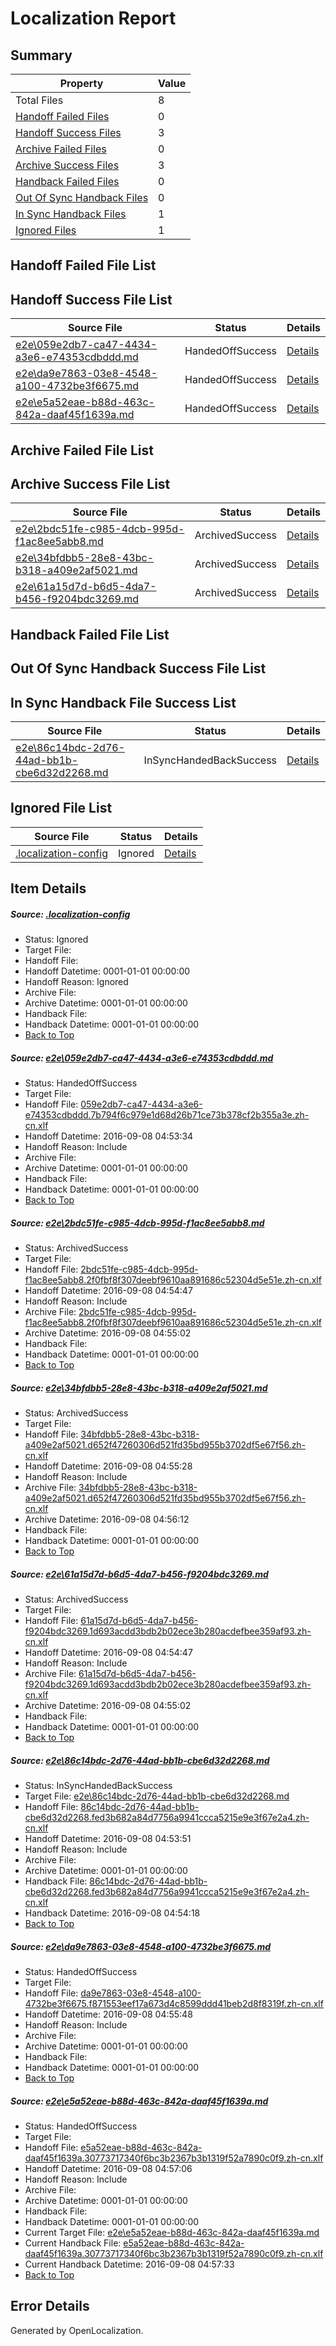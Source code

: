 # <a name='report-top'></a> Localization Report

## Summary
 Property | Value 
 -------- | ----- 
 Total Files | 8
[ Handoff Failed Files ](#handoff-failed-list)| 0
[ Handoff Success Files ](#handoff-success-list)| 3
[ Archive Failed Files ](#archive-failed-list)| 0
[ Archive Success Files ](#archive-success-list)| 3
[ Handback Failed Files ](#handback-failed-list)| 0
[ Out Of Sync Handback Files ](#outofsync-handback-success-list)| 0
[ In Sync Handback Files ](#insync-handback-success-list)| 1
[ Ignored Files ](#ignored-list)| 1

## <a name='handoff-failed-list'></a> Handoff Failed File List

## <a name='handoff-success-list'></a> Handoff Success File List
 Source File | Status | Details 
 ----------- | ------ | ------- 
 [e2e\059e2db7-ca47-4434-a3e6-e74353cdbddd.md](https://github.com/OpenLocalizationTestOrg/ol-test0/blob/ad83d812831d97b9452e9c2d81804c936654ff90/e2e/059e2db7-ca47-4434-a3e6-e74353cdbddd.md) | HandedOffSuccess | [Details](#b55fb9f094c6e29128018760f190a0bd857430151)
 [e2e\da9e7863-03e8-4548-a100-4732be3f6675.md](https://github.com/OpenLocalizationTestOrg/ol-test0/blob/eb52c28d5f7d7afe77c667df0efda4c9903844fc/e2e/da9e7863-03e8-4548-a100-4732be3f6675.md) | HandedOffSuccess | [Details](#342fb5b417ed53bb8e8421eb9551250759ba6cba6)
 [e2e\e5a52eae-b88d-463c-842a-daaf45f1639a.md](https://github.com/OpenLocalizationTestOrg/ol-test0/blob/fa444c4e6e4c9526e4ae0053a8525b895f1e0a29/e2e/e5a52eae-b88d-463c-842a-daaf45f1639a.md) | HandedOffSuccess | [Details](#20510fb636213517edfe929fbeda9f5ce65b7b877)

## <a name='archive-failed-list'></a> Archive Failed File List

## <a name='archive-success-list'></a> Archive Success File List
 Source File | Status | Details 
 ----------- | ------ | ------- 
 [e2e\2bdc51fe-c985-4dcb-995d-f1ac8ee5abb8.md](https://github.com/OpenLocalizationTestOrg/ol-test0/blob/e963374495c2bce247d180056ededf68b165dcdb/e2e/2bdc51fe-c985-4dcb-995d-f1ac8ee5abb8.md) | ArchivedSuccess | [Details](#c5ce931edb079745cc00458b606a4c248fe0d82b2)
 [e2e\34bfdbb5-28e8-43bc-b318-a409e2af5021.md](https://github.com/OpenLocalizationTestOrg/ol-test0/blob/d3696c9ac59a4fade26a5a2f728fdac23ee7f628/e2e/34bfdbb5-28e8-43bc-b318-a409e2af5021.md) | ArchivedSuccess | [Details](#e5ac4a1ee427fa76e8d08c792044685b2a622cdf3)
 [e2e\61a15d7d-b6d5-4da7-b456-f9204bdc3269.md](https://github.com/OpenLocalizationTestOrg/ol-test0/blob/e963374495c2bce247d180056ededf68b165dcdb/e2e/61a15d7d-b6d5-4da7-b456-f9204bdc3269.md) | ArchivedSuccess | [Details](#bf0c9e6c54ded3157ff6251124feb997272a88af4)

## <a name='handback-failed-list'></a> Handback Failed File List

## <a name='outofsync-handback-success-list'></a> Out Of Sync Handback Success File List

## <a name='insync-handback-success-list'></a> In Sync Handback File Success List
 Source File | Status | Details 
 ----------- | ------ | ------- 
 [e2e\86c14bdc-2d76-44ad-bb1b-cbe6d32d2268.md](https://github.com/OpenLocalizationTestOrg/ol-test0/blob/fe1cd128624bfdeab48986cfcc4c49ee29e92d24/e2e/86c14bdc-2d76-44ad-bb1b-cbe6d32d2268.md) | InSyncHandedBackSuccess | [Details](#aa528260cf95fe1fa6f99f30351f4aac6f4ff8565)

## <a name='ignored-list'></a> Ignored File List
 Source File | Status | Details 
 ----------- | ------ | ------- 
 [.localization-config](https://github.com/OpenLocalizationTestOrg/ol-test0/blob/fa444c4e6e4c9526e4ae0053a8525b895f1e0a29/.localization-config) | Ignored | [Details](#3d4f252ac210baf56311d7e97dcc2db10974dbd20)

## Item Details
##### <a name='3d4f252ac210baf56311d7e97dcc2db10974dbd20'></a> Source: [.localization-config](https://github.com/OpenLocalizationTestOrg/ol-test0/blob/fa444c4e6e4c9526e4ae0053a8525b895f1e0a29/.localization-config)
* Status: Ignored
* Target File: 
* Handoff File: 
* Handoff Datetime: 0001-01-01 00:00:00
* Handoff Reason: Ignored
* Archive File: 
* Archive Datetime: 0001-01-01 00:00:00
* Handback File: 
* Handback Datetime: 0001-01-01 00:00:00
* [Back to Top](#report-top)

##### <a name='b55fb9f094c6e29128018760f190a0bd857430151'></a> Source: [e2e\059e2db7-ca47-4434-a3e6-e74353cdbddd.md](https://github.com/OpenLocalizationTestOrg/ol-test0/blob/ad83d812831d97b9452e9c2d81804c936654ff90/e2e/059e2db7-ca47-4434-a3e6-e74353cdbddd.md)
* Status: HandedOffSuccess
* Target File: 
* Handoff File: [059e2db7-ca47-4434-a3e6-e74353cdbddd.7b794f6c979e1d68d26b71ce73b378cf2b355a3e.zh-cn.xlf](https://github.com/OpenLocalizationTestOrg/ol-test0-handoff/blob/9c41cafaebdf135a977232ab325fd583d95bab36/ol-handoff/OpenLocalizationTestOrg/ol-test0-zhcn/ci/ht/059e2db7-ca47-4434-a3e6-e74353cdbddd.7b794f6c979e1d68d26b71ce73b378cf2b355a3e.zh-cn.xlf)
* Handoff Datetime: 2016-09-08 04:53:34
* Handoff Reason: Include
* Archive File: 
* Archive Datetime: 0001-01-01 00:00:00
* Handback File: 
* Handback Datetime: 0001-01-01 00:00:00
* [Back to Top](#report-top)

##### <a name='c5ce931edb079745cc00458b606a4c248fe0d82b2'></a> Source: [e2e\2bdc51fe-c985-4dcb-995d-f1ac8ee5abb8.md](https://github.com/OpenLocalizationTestOrg/ol-test0/blob/e963374495c2bce247d180056ededf68b165dcdb/e2e/2bdc51fe-c985-4dcb-995d-f1ac8ee5abb8.md)
* Status: ArchivedSuccess
* Target File: 
* Handoff File: [2bdc51fe-c985-4dcb-995d-f1ac8ee5abb8.2f0fbf8f307deebf9610aa891686c52304d5e51e.zh-cn.xlf](https://github.com/OpenLocalizationTestOrg/ol-test0-handoff/blob/e5f9fcb1ce066ca262a48ae2955ebcf0ca3ddf93/ol-handoff/OpenLocalizationTestOrg/ol-test0-zhcn/ci/ht/2bdc51fe-c985-4dcb-995d-f1ac8ee5abb8.2f0fbf8f307deebf9610aa891686c52304d5e51e.zh-cn.xlf)
* Handoff Datetime: 2016-09-08 04:54:47
* Handoff Reason: Include
* Archive File: [2bdc51fe-c985-4dcb-995d-f1ac8ee5abb8.2f0fbf8f307deebf9610aa891686c52304d5e51e.zh-cn.xlf](https://github.com/OpenLocalizationTestOrg/ol-test0-handoff/blob/0e2e76293fedbc117f76ab16bc539a5cb0ed59e3/ol-archive/OpenLocalizationTestOrg/ol-test0-zhcn/ci/ht/2bdc51fe-c985-4dcb-995d-f1ac8ee5abb8.2f0fbf8f307deebf9610aa891686c52304d5e51e.zh-cn.xlf)
* Archive Datetime: 2016-09-08 04:55:02
* Handback File: 
* Handback Datetime: 0001-01-01 00:00:00
* [Back to Top](#report-top)

##### <a name='e5ac4a1ee427fa76e8d08c792044685b2a622cdf3'></a> Source: [e2e\34bfdbb5-28e8-43bc-b318-a409e2af5021.md](https://github.com/OpenLocalizationTestOrg/ol-test0/blob/d3696c9ac59a4fade26a5a2f728fdac23ee7f628/e2e/34bfdbb5-28e8-43bc-b318-a409e2af5021.md)
* Status: ArchivedSuccess
* Target File: 
* Handoff File: [34bfdbb5-28e8-43bc-b318-a409e2af5021.d652f47260306d521fd35bd955b3702df5e67f56.zh-cn.xlf](https://github.com/OpenLocalizationTestOrg/ol-test0-handoff/blob/0474d35fd4da81a8c44174c57e5b33bbc824a2e4/ol-handoff/OpenLocalizationTestOrg/ol-test0-zhcn/ci/ht/34bfdbb5-28e8-43bc-b318-a409e2af5021.d652f47260306d521fd35bd955b3702df5e67f56.zh-cn.xlf)
* Handoff Datetime: 2016-09-08 04:55:28
* Handoff Reason: Include
* Archive File: [34bfdbb5-28e8-43bc-b318-a409e2af5021.d652f47260306d521fd35bd955b3702df5e67f56.zh-cn.xlf](https://github.com/OpenLocalizationTestOrg/ol-test0-handoff/blob/aa7a77ab7b718fc84c3c08dac7e42daef145e6af/ol-archive/OpenLocalizationTestOrg/ol-test0-zhcn/ci/ht/34bfdbb5-28e8-43bc-b318-a409e2af5021.d652f47260306d521fd35bd955b3702df5e67f56.zh-cn.xlf)
* Archive Datetime: 2016-09-08 04:56:12
* Handback File: 
* Handback Datetime: 0001-01-01 00:00:00
* [Back to Top](#report-top)

##### <a name='bf0c9e6c54ded3157ff6251124feb997272a88af4'></a> Source: [e2e\61a15d7d-b6d5-4da7-b456-f9204bdc3269.md](https://github.com/OpenLocalizationTestOrg/ol-test0/blob/e963374495c2bce247d180056ededf68b165dcdb/e2e/61a15d7d-b6d5-4da7-b456-f9204bdc3269.md)
* Status: ArchivedSuccess
* Target File: 
* Handoff File: [61a15d7d-b6d5-4da7-b456-f9204bdc3269.1d693acdd3bdb2b02ece3b280acdefbee359af93.zh-cn.xlf](https://github.com/OpenLocalizationTestOrg/ol-test0-handoff/blob/e5f9fcb1ce066ca262a48ae2955ebcf0ca3ddf93/ol-handoff/OpenLocalizationTestOrg/ol-test0-zhcn/ci/ht/61a15d7d-b6d5-4da7-b456-f9204bdc3269.1d693acdd3bdb2b02ece3b280acdefbee359af93.zh-cn.xlf)
* Handoff Datetime: 2016-09-08 04:54:47
* Handoff Reason: Include
* Archive File: [61a15d7d-b6d5-4da7-b456-f9204bdc3269.1d693acdd3bdb2b02ece3b280acdefbee359af93.zh-cn.xlf](https://github.com/OpenLocalizationTestOrg/ol-test0-handoff/blob/0e2e76293fedbc117f76ab16bc539a5cb0ed59e3/ol-archive/OpenLocalizationTestOrg/ol-test0-zhcn/ci/ht/61a15d7d-b6d5-4da7-b456-f9204bdc3269.1d693acdd3bdb2b02ece3b280acdefbee359af93.zh-cn.xlf)
* Archive Datetime: 2016-09-08 04:55:02
* Handback File: 
* Handback Datetime: 0001-01-01 00:00:00
* [Back to Top](#report-top)

##### <a name='aa528260cf95fe1fa6f99f30351f4aac6f4ff8565'></a> Source: [e2e\86c14bdc-2d76-44ad-bb1b-cbe6d32d2268.md](https://github.com/OpenLocalizationTestOrg/ol-test0/blob/fe1cd128624bfdeab48986cfcc4c49ee29e92d24/e2e/86c14bdc-2d76-44ad-bb1b-cbe6d32d2268.md)
* Status: InSyncHandedBackSuccess
* Target File: [e2e\86c14bdc-2d76-44ad-bb1b-cbe6d32d2268.md](https://github.com/OpenLocalizationTestOrg/ol-test0-zhcn/blob/d40a11274015af4bfedc649f01fadc19ef19c48a/e2e/86c14bdc-2d76-44ad-bb1b-cbe6d32d2268.md)
* Handoff File: [86c14bdc-2d76-44ad-bb1b-cbe6d32d2268.fed3b682a84d7756a9941ccca5215e9e3f67e2a4.zh-cn.xlf](https://github.com/OpenLocalizationTestOrg/ol-test0-handoff/blob/1880b041497d99f982fdbfc1ba893d2e4a7a5999/ol-handoff/OpenLocalizationTestOrg/ol-test0-zhcn/ci/ht/86c14bdc-2d76-44ad-bb1b-cbe6d32d2268.fed3b682a84d7756a9941ccca5215e9e3f67e2a4.zh-cn.xlf)
* Handoff Datetime: 2016-09-08 04:53:51
* Handoff Reason: Include
* Archive File: 
* Archive Datetime: 0001-01-01 00:00:00
* Handback File: [86c14bdc-2d76-44ad-bb1b-cbe6d32d2268.fed3b682a84d7756a9941ccca5215e9e3f67e2a4.zh-cn.xlf](https://github.com/OpenLocalizationTestOrg/ol-test0-handback/blob/55a7bade635d90a6815a7d865e165d2a838b189f/ol-handback/OpenLocalizationTestOrg/ol-test0-zhcn/ci/ht/86c14bdc-2d76-44ad-bb1b-cbe6d32d2268.fed3b682a84d7756a9941ccca5215e9e3f67e2a4.zh-cn.xlf)
* Handback Datetime: 2016-09-08 04:54:18
* [Back to Top](#report-top)

##### <a name='342fb5b417ed53bb8e8421eb9551250759ba6cba6'></a> Source: [e2e\da9e7863-03e8-4548-a100-4732be3f6675.md](https://github.com/OpenLocalizationTestOrg/ol-test0/blob/eb52c28d5f7d7afe77c667df0efda4c9903844fc/e2e/da9e7863-03e8-4548-a100-4732be3f6675.md)
* Status: HandedOffSuccess
* Target File: 
* Handoff File: [da9e7863-03e8-4548-a100-4732be3f6675.f871553eef17a673d4c8599ddd41beb2d8f8319f.zh-cn.xlf](https://github.com/OpenLocalizationTestOrg/ol-test0-handoff/blob/8b46daa317b9936770d8307568fb588d5bd12e1d/ol-handoff/OpenLocalizationTestOrg/ol-test0-zhcn/ci/ht/da9e7863-03e8-4548-a100-4732be3f6675.f871553eef17a673d4c8599ddd41beb2d8f8319f.zh-cn.xlf)
* Handoff Datetime: 2016-09-08 04:55:48
* Handoff Reason: Include
* Archive File: 
* Archive Datetime: 0001-01-01 00:00:00
* Handback File: 
* Handback Datetime: 0001-01-01 00:00:00
* [Back to Top](#report-top)

##### <a name='20510fb636213517edfe929fbeda9f5ce65b7b877'></a> Source: [e2e\e5a52eae-b88d-463c-842a-daaf45f1639a.md](https://github.com/OpenLocalizationTestOrg/ol-test0/blob/fa444c4e6e4c9526e4ae0053a8525b895f1e0a29/e2e/e5a52eae-b88d-463c-842a-daaf45f1639a.md)
* Status: HandedOffSuccess
* Target File: 
* Handoff File: [e5a52eae-b88d-463c-842a-daaf45f1639a.30773717340f6bc3b2367b3b1319f52a7890c0f9.zh-cn.xlf](https://github.com/OpenLocalizationTestOrg/ol-test0-handoff/blob/2a9cb6e20fa836714daaaf459271ebc709cfcc06/ol-handoff/OpenLocalizationTestOrg/ol-test0-zhcn/ci/ht/e5a52eae-b88d-463c-842a-daaf45f1639a.30773717340f6bc3b2367b3b1319f52a7890c0f9.zh-cn.xlf)
* Handoff Datetime: 2016-09-08 04:57:06
* Handoff Reason: Include
* Archive File: 
* Archive Datetime: 0001-01-01 00:00:00
* Handback File: 
* Handback Datetime: 0001-01-01 00:00:00
* Current Target File: [e2e\e5a52eae-b88d-463c-842a-daaf45f1639a.md](https://github.com/OpenLocalizationTestOrg/ol-test0-zhcn/blob/bbe484687a5672796c28c94868bcb1a5dac80c78/e2e/e5a52eae-b88d-463c-842a-daaf45f1639a.md)
* Current Handback File: [e5a52eae-b88d-463c-842a-daaf45f1639a.30773717340f6bc3b2367b3b1319f52a7890c0f9.zh-cn.xlf](https://github.com/OpenLocalizationTestOrg/ol-test0-handback/blob/4ead9b1ff87dbb51e8013c284b08545009ff531e/ol-handback/OpenLocalizationTestOrg/ol-test0-zhcn/ci/ht/e5a52eae-b88d-463c-842a-daaf45f1639a.30773717340f6bc3b2367b3b1319f52a7890c0f9.zh-cn.xlf)
* Current Handback Datetime: 2016-09-08 04:57:33
* [Back to Top](#report-top)


## Error Details

Generated by OpenLocalization.

